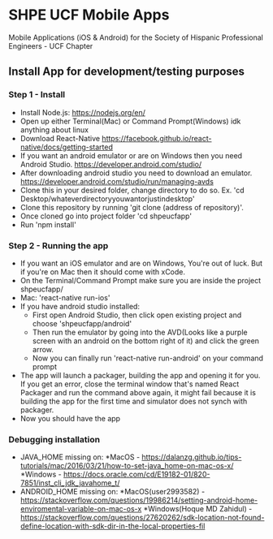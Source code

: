 # SHPE UCF Mobile Apps
Mobile Applications (iOS & Android) for the Society of Hispanic Professional Engineers - UCF Chapter

## Install App for development/testing purposes

### Step 1 - Install
* Install Node.js: https://nodejs.org/en/
* Open up either Terminal(Mac) or Command Prompt(Windows) idk anything about linux
* Download React-Native https://facebook.github.io/react-native/docs/getting-started
* If you want an android emulator or are on Windows then you need Android Studio. https://developer.android.com/studio/
* After downloading android studio you need to download an emulator. https://developer.android.com/studio/run/managing-avds
* Clone this in your desired folder, change directory to do so. Ex. 'cd Desktop/whateverdirectoryyouwantorjustindesktop'
* Clone this repository by running 'git clone (address of repository)'. 
* Once cloned go into project folder 'cd shpeucfapp'
* Run 'npm install'


### Step 2 - Running the app
* If you want an iOS emulator and are on Windows, You're out of luck. But if you're on Mac then it should come with xCode.
* On the Terminal/Command Prompt make sure you are inside the project shpeucfapp/
* Mac: 'react-native run-ios'
* If you have android studio installed: 
  * First open Android Studio, then click open existing project and choose 'shpeucfapp/android'
  * Then run the emulator by going into the AVD(Looks like a purple screen with an android on the bottom right of it) and click the  green arrow.
  * Now you can finally run 'react-native run-android' on your command prompt
* The app will launch a packager, building the app and opening it for you. If you get an error, close the terminal window that's named React Packager and run the command above again, it might fail because it is building the app for the first time and simulator does not synch with packager. 
* Now you should have the app

### Debugging installation
* JAVA_HOME missing on:
 *MacOS - https://dalanzg.github.io/tips-tutorials/mac/2016/03/21/how-to-set-java_home-on-mac-os-x/
 *Windows - https://docs.oracle.com/cd/E19182-01/820-7851/inst_cli_jdk_javahome_t/
* ANDROID_HOME missing on:
 *MacOS(user2993582) - https://stackoverflow.com/questions/19986214/setting-android-home-enviromental-variable-on-mac-os-x
 *Windows(Hoque MD Zahidul) - https://stackoverflow.com/questions/27620262/sdk-location-not-found-define-location-with-sdk-dir-in-the-local-properties-fil
